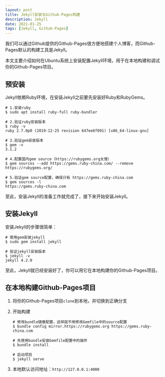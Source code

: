```yaml
---
layout: post
title: Jekyll安装与Github-Pages构建
description: Jekyll
date: 2021-01-25
tags: [Jekyll, Github-Pages]
---
```


我们可以通过Github提供的Github-Pages很方便地搭建个人博客，而Github-Pages默认的构建工具是Jekyll。

本文主要介绍如何在Ubuntu系统上安装配置Jekyll环境，用于在本地构建和调试你的Github-Pages项目。

<!--more-->

## 预安装

Jekyll依赖Ruby环境，在安装Jekyll之前要先安装好Ruby和RubyGems。

```shell
# 1.安装ruby
$ sudo apt install ruby-full ruby-bundler

# 2.验证ruby安装版本
$ ruby -v
ruby 2.7.0p0 (2019-12-25 revision 647ee6f091) [x86_64-linux-gnu]

# 3.验证gem安装版本
$ gem -v
3.1.2

# 4.配置国内gem source（https://rubygems.org太慢）
$ gem sources --add https://gems.ruby-china.com/ --remove https://rubygems.org/

# 5.验证gem source配置，确保只有 https://gems.ruby-china.com
$ gem sources -l
https://gems.ruby-china.com
```

至此，安装Jekyll的准备工作就完成了，接下来开始安装Jekyll。

## 安装Jekyll

安装Jekyll的步骤很简单：

```shell
# 使用gem安装jekyll
$ sudo gem install jekyll

# 验证jekyll安装版本
$ jekyll -v
jekyll 4.2.0
```

至此，Jekyll就已经安装好了，你可以用它在本地构建你的Github-Pages项目。

## 在本地构建Github-Pages项目

1. 将你的Github-Pages项目`clone`到本地，并切换到正确分支

1. 开始构建

    ```shell
    # 修改bundle镜像配置，这样就不用修改Gemfile中的source配置
    $ bundle config mirror.https://rubygems.org https://gems.ruby-china.com

    # 先使用bundle安装Gemfile配置中的插件
    $ bundle install

    # 启动项目
    $ jekyll serve
    ```

1. 本地默认访问地址：`http://127.0.0.1:4000`
